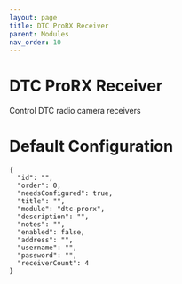 ```yaml
---
layout: page
title: DTC ProRX Receiver
parent: Modules
nav_order: 10
---
```


# DTC ProRX Receiver

Control DTC radio camera receivers

# Default Configuration

```
{
  "id": "",
  "order": 0,
  "needsConfigured": true,
  "title": "",
  "module": "dtc-prorx",
  "description": "",
  "notes": "",
  "enabled": false,
  "address": "",
  "username": "",
  "password": "",
  "receiverCount": 4
}
```            

